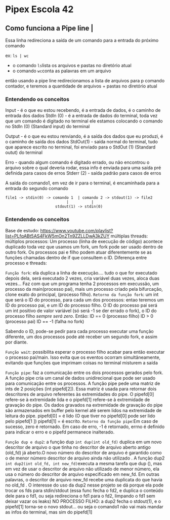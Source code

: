 # Pipex Escola 42


## Como funciona a Pipe line |

Essa linha redireciona a saída de um comando para a entrada do próximo comando

ex: `ls | wc`
- o comando `ls`lista os arquivos e pastas no diretório atual
- o comando `wc`conta as palavras em um arquivo

então usando a pipe line redirecionamos a lista de arquivos para p comando contador, e teremos a quantidade de arquivos + pastas no diretório atual

### Entendendo os conceitos
Input - é o que eu estou recebendo, é a entrada de dados, é o caminho de entrada dos dados
StdIn (0) - é a entrada de dados do terminal, toda vez que um comando é digitado no terminal ele estamos colocando o comando no StdIn (0) (Standard input) do terminal

Output - é o que eu estou renviando, é a saída dos dados que eu produzi, é o caminho de saída dos dados
StdOut(1) - saída normal do terminal, tudo que aparece escrito no terminal, foi enviado para o StdOut (1) (Standard outut) do terminal

Erro - quando algum comando é digitado errado, ou não encontrou o arquivo sobre o qual deveria rodar, essa info é enviada para uma saída pré definida para casos de erros
Stderr (2) - saída padrão para casos de erros

A saída do comando1, em vez de ir para o terminal, é encaminhada para a entrada do segundo comando

```
file1 -> stdin(0) -> comando 1  | comando 2 -> stdout(1) -> file2
                           |          |
                      stdout(1) -> stdin(0)
```

### Entendendo os conceitos
Base de estudo: https://www.youtube.com/playlist?list=PLfqABt5AS4FkW5mOn2Tn9ZZLLDwA3kZUY
múltiplas threads:
múltiplos processos: Um processo (linha de execução de código) acontece duplicado toda vez que usamos um fork, um fork pode ser usado dentro de outro fork. Os processos pai e filho podem atuar diferentemente se as funções chamadas dentro de if que consultem o ID.
Diferença entre processo e threads:

`Função fork`: ela duplica a linha de execução.... tudo o que for executado depois dela, será executado 2 vezes, cria variável duas vezes, aloca duas vezes... Faz com que um programa tenha 2 processos em execussão, um processo da main(processo pai), mais um processo criado pela bifurcação, clone exato do principal, (processo filho).
`Retorno da função fork`: um int que será o ID do processo, para cada um dos processos: entao teremos um ID do processo pai, e um ID do processo filho. 
O ID do processo pai será um int positivo de valor variável (só será -1 se der errado o fork), o ID do processo filho *sempre será zero*.
Então: ID == 0 (processo filho)
       ID > 0 (processo pai)
       ID == -1 (falha no fork)

Sabendo o ID, pode-se pedir para cada processo executar uma função diferente, um dos processos pode até receber um segundo fork, e assim por diante.

`Função wait`: possibilita esperar o processo filho acabar para então executar o processo pai/main. Isso evita que os eventos ocorram simultâneamente, evitando que funções que imprimam coisas no terminal misturem a saída

`Função pipe`: faz a comunicação entre os dois processos gerados pelo fork.
A função pipe cria um canal de dados unidirecional que pode ser usado para comunicação entre os processos. A função pipe pede uma matriz de ints de 2 posições (int pipefd[2]). Essa matriz é usada para retornar dois descritores de arquivo referentes às extremidades do pipe. O pipefd[0] refere-se à extremidade lida e o pipefd[1] refere-se à extremidade de gravação do pipe. Os dados gravados na extremidade de gravação do pipe são armazenados em buffer pelo kernel até serem lidos na extremidade de leitura do pipe.
pipefd[0] = é lido (O que tiver no pipefd[0] pode ser lido pelo pipefd[1 ])
pipefd[1] = é escrito.
`Retorno da função pipe`:Em caso de sucesso, zero é retornado. Em caso de erro, -1 é retornado, errno é definido para indicar o erro e o pipefd permanece inalterado. 

`Função dup e dup2`: a função dup `int dup(int old_fd)` duplica em um novo descritor de arquivo o que tinha no descritor de arquivo aberto antigo (old_fd) já aberto.O novo número do descritor de arquivo é garantido como o de menor número descritor de arquivo ainda não utilizado .
A função dup2 `int dup2(int old_fd, int new_fd)`executa a mesma tarefa que dup (), mas
em vez de usar o descritor de arquivo não utilizado de menor número, ela usa o número do descritor de arquivo especificado em new_fd. Em outras palavras, o descritor de arquivo new_fd recebe uma duplicata do que havia no old_fd .
O interesse do uso da dup2 nesse projeto se dá porque ela pode trocar os fds para stdin/stdout (essa func fecha o fd2, e duplica o conteúdo dele para o fd1, ou seja redireciona o fd1 para o fd2, limpando o fd1 sem deixar vazar os leaks)
NO PROCESSO FILHO:
a dup2 fecha o stdout(1), e o pipefd[1] torna-se o novo stdout... ou seja o comando1 não vai mais mandar as infos do terminal, mas sim do pipefd[1] 



